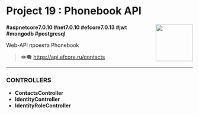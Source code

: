 # Project 19 : Phonebook API

<img align="right" width="100" height="100" src="https://github.com/rozhkovsvyat/Project19.API/assets/71471748/705ea0d8-cfcc-4283-ad34-a8567e31eac4">

**#aspnetcore7.0.10 #net7.0.10 #efcore7.0.13 #jwt #mongodb #postgresql**

Web-API проекта Phonebook

> :eye_speech_bubble: https://api.efcore.ru/contacts

---

### CONTROLLERS

* **ContactsController**
* **IdentityController**
* **IdentityRoleController**
